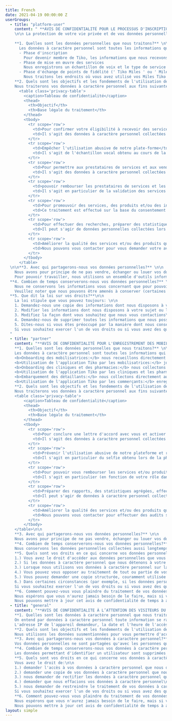 ```yaml
---
title: French
date: 2021-04-19 00:00:00 Z
userGroups:
  - title: "platform-user"
    content: " **AVIS DE CONFIDENTIALITÉ POUR LE PROCESSUS D'INSCRIPTION À LA PLATEFORME Tiko ET L'UTILISATION DU SERVICE**
    \n\n La protection de votre vie privée et de vos données personnelles est très importante pour Triggerise Stichting et ses affiliés ('nous', 'notre' ou 'nous'). \n\n Cet avis de confidentialité explique quelles données personnelles nous collectons, pourquoi nous collectons ces données et qui peut y accéder une fois que vous vous êtes inscrit pour bénéficier de nos services et/ou produits. Il explique également la durée de conservation de vos données personnelles et les droits dont vous disposez en ce qui concerne le traitement de vos données personnelles.\n\n C'est l'entité locale de Tiko qui agit en tant que responsable du traitement des données personnelles que nous détenons à votre sujet. Les questions, commentaires et demandes concernant le présent avis de confidentialité sont les bienvenus et doivent être adressés à notre délégué à la protection des données (DPD) par courrier électronique à l'adresse <privacy@triggerise.org>. \n\n
    
    **1. Quelles sont les données personnelles que nous traitons?** \n\n 
      Les données à caractère personnel sont toutes les informations qui se rapportent à une personne identifiée ou identifiable. Les différents éléments d'information collectés qui peuvent conduire à l'identification d'une personne particulière constituent également des données à caractère personnel. Vous trouverez ci-dessous les différentes catégories de données à caractère personnel que nous collectons lorsque vous vous inscrivez et commencez à recevoir des services et/ou des produits via la plateforme que nous gérons, la plateforme Tiko. \n\n
      - Phase d'inscription
        Pour devenir membre de Tiko, les informations que nous recevons de vous sont les suivantes : sexe, mois de naissance, année de naissance et numéro de téléphone (s'il est disponible et si vous choisissez de le fournir). \n\n
      - Phase de mise en œuvre des services
        Nous enregistrons un échantillon de voix et le type de service et/ou de produit que vous avez reçu, ainsi que la date à laquelle cela s'est produit et le fournisseur de services qui a offert le service et/ou le produit. \n\n
      - Phase d'échange de points de fidélité (' Tiko Miles ' ou ' Miles ')
        Nous traitons les endroits où vous avez utilisé vos Miles Tiko et le nombre de Miles que vous avez dépensés. \n\n
    **2. Quels sont les objectifs et les fondements de l'utilisation de vos données personnelles?** \n\n
    Nous traiterons vos données à caractère personnel aux fins suivantes et sur la base des fondements juridiques suivants \n\n
      <table class='privacy-table'>
        <caption>Tableau de confidentialité</caption>
        <thead>
          <th>Objectif</th>
          <th>Base légale du traitement</th>
        </thead>
        <tbody>
          <tr scope='row'>
            <td>Pour confirmer votre éligibilité à recevoir des services et/ou des produits et pour créer votre compte sur la plateforme Tiko</td>
            <td>Il s'agit des données à caractère personnel collectées au cours de la phase d'inscription et le traitement est effectué sur la base de votre consentement et de notre intérêt légitime.</td>
          </tr>
          <tr scope='row'>
            <td>Empêcher l'utilisation abusive de notre plate-forme</td>
            <td>Il s'agit de l'échantillon vocal obtenu au cours de la phase d'utilisation du service ainsi que du suivi de l'utilisation du service et de la phase d'échange des Tiko Miles, afin d'identifier les schémas d'utilisation abusive. Ce traitement est effectué sur la base de notre intérêt légitime.</td>
          </tr>
          <tr scope='row'>
            <td>Pour permettre aux prestataires de services et aux vendeurs de vous offrir un service et/ou un produit </td>
            <td>Il s'agit des données à caractère personnel collectées lors de la phase d'inscription ainsi que des données à caractère personnel collectées lors de la phase d'utilisation du service et/ou de la (des) phase(s) de remboursement. Ce traitement est effectué sur la base de notre intérêt légitime.</td>
          </tr>
          <tr scope='row'>
            <td>pouvoir rembourser les prestataires de services et les vendeurs pour le service et/ou le produit que vous avez reçu</td>
            <td>Il s'agit en particulier de la validation des services et/ou produits que vous avez reçus. Ce traitement est effectué sur la base de notre intérêt légitime et constitue une étape nécessaire à l'exécution du contrat avec les prestataires de services et les vendeurs.</td>
          </tr>
          <tr scope='row'>
            <td>Pour promouvoir des services, des produits et/ou des informations que nous pensons susceptibles de vous intéresser</td>
            <td>Ce traitement est effectué sur la base du consentement que vous avez fourni au cours de la phase d'inscription. La réception de messages et/ou d'appels promotionnels n'est pas obligatoire pour pouvoir bénéficier de services et/ou de produits et, si vous changez d'avis à ce sujet, vous pouvez : (1) envoyer le mot 'STOP' à n'importe lequel des numéros courts que vous avez utilisés pour vous inscrire (2), contacter et informer un mobilisateur qui vous a aidé à vous inscrire sur la plateforme Tiko (3), nous appeler directement aux numéros partagés avec vous (4), envoyer un message WhatsApp disant 'STOP' ou (5), nous envoyer un courriel à <a href='mailto:privacy@triggerise.org' target='_blank' rel='noopener noreferrer'>privacy@triggerise.org</a></td>
          </tr>
          <tr scope='row'>
            <td>Pour effectuer des recherches, préparer des statistiques agrégées et faire l'objet d'audits.</td>
            <td>Il peut s'agir de données personnelles collectées lors de l'inscription, de l'utilisation du service et/ou de la phase de remboursement. Ce traitement est effectué sur la base de notre intérêt légitime à pouvoir rendre compte à nos donateurs ainsi que des obligations légales qui nous incombent de rendre compte aux autorités de santé publique et de soutenir les progrès en matière d'accès universel aux soins de santé. Nos rapports aux donateurs et aux autorités de santé publique présentent des informations agrégées et les statistiques sont anonymes. Si nous analysons les données que nous avons collectées pour obtenir des informations, il se peut que des données à caractère personnel soient également analysées. La base juridique du traitement est fondée sur des objectifs statistiques et de recherche scientifique.</td>
          </tr>
          <tr scope='row'>
            <td>Améliorer la qualité des services et/ou des produits qui vous sont fournis</td>
            <td>Nous pouvons vous contacter pour vous demander votre avis sur votre expérience de l'utilisation des services et/ou des produits. Ce traitement est effectué sur la base de notre intérêt légitime.</td>
          </tr>
        </tbody>
      </table>
  \n\n**3. Avec qui partagerons-nous vos données personnelles?** \n\n
    Nous avons pour principe de ne pas vendre, échanger ou louer vos données personnelles à qui que ce soit. Nous ne divulguons pas de données personnelles à d'autres entités que celles qui travaillent en notre nom, selon nos instructions et dans le cadre d'accords sur le traitement des données. En général, l'accès à tout type de données personnelles est strictement limité sur la base du besoin de savoir. Notre personnel et les tiers avec lesquels nous interagissons sont liés par des accords de confidentialité et de non-divulgation.\n\n
    Pour pouvoir travailler, nous utilisons un ensemble d'outils informatiques, dont certains sont basés sur le cloud. Nous avons opté pour des outils qui garantissent un niveau élevé de conformité avec les normes du secteur en matière de protection et de sécurité des données. Les données de la plateforme Tiko sont stockées sur des plateformes cryptées en nuage fournies par Amazon Web Services (AWS) et hébergées dans la région géographique de l'Europe (Irlande). Nous avons mis en place une série de mesures organisationnelles et techniques plus larges (par exemple, anti-virus, tests de pénétration réguliers de notre infrastructure informatique) pour garantir la sécurité de vos données à caractère personnel.\n\n
  **4. Combien de temps conserverons-nous vos données personnelles?** \n\n
    Nous ne conservons les informations vous concernant que pour pouvoir utiliser ce que nous savons pour vous aider, ou pour pouvoir travailler avec vous à l'avenir. Par exemple, si nous devons vous conseiller sur un nouveau problème, il se peut que nos dossiers indiquent que vous nous avez déjà parlé d'autres problèmes. L'utilisation de ces informations nous permet de mieux vous aider ou vous conseiller.\n\n
    Veuillez noter que nous pouvons être amenés à conserver (certaines de) vos données à caractère personnel pendant une période plus longue pour traiter des questions spécifiques qui peuvent se poser ou parce que cela est requis par la loi ou par tout organisme de réglementation compétent (par exemple, lorsque nous devons satisfaire à des exigences légales, comptables ou de reporting). \n\n
  **5. Que dit la loi sur vos droits?**\n\n
    La loi stipule que vous pouvez toujours: \n\n
    1. Demandez-nous une copie des informations dont nous disposons à votre sujet\n\n
    2. Modifier les informations dont nous disposons à votre sujet ou les mettre à jour si elles sont incorrectes.\n\n
    3. Modifiez la façon dont vous souhaitez que nous vous contactions\n\n
    4. Demandez-nous de supprimer toutes les informations que nous possédons à votre sujet\n\n
    5. Dites-nous si vous êtes préoccupé par la manière dont nous conservons ou utilisons les informations vous concernant et si vous souhaitez déposer une plainte à ce sujet\n\n
    Si vous souhaitez exercer l'un de vos droits ou si vous avez des questions sur les conditions qui peuvent s'appliquer, veuillez nous contacter à l'adresse <privacy@triggerise.org>. Nous nous efforçons de répondre à toutes les demandes légitimes dans un délai de 7 à 14 jours, selon le type de demande. Vous pouvez également avoir le droit de déposer une plainte auprès de l'autorité nationale compétente du pays dans lequel vous résidez. Pour de plus amples informations sur les conditions dans lesquelles vous pouvez déposer une plainte auprès d'une autorité nationale, veuillez consulter le site web correspondant. 
  "
  - title: "partner"
    content: "**AVIS DE CONFIDENTIALITÉ POUR L'ENREGISTREMENT DES MOBILISATRICES, DES CLINIQUES, DES PHARMACIES ET DES DÉTAILLANTS SUR LA PLATEFORME Tiko ET L'UTILISATION DE LA PLATEFORMEQUI EN DÉCOULE** \n\n La protection de votre vie privée et de vos données personnelles est très importante pour Triggerise Stichting et ses affiliés (« nous », « notre » ou « nos »).\n\n Cet avis de confidentialité explique quelles données personnelles nous collectons, pourquoi nous collectons ces données et qui peut y accéder, une fois que vous acceptez de vous associer à nous dans la mise en œuvre de nos programmes par le biais de la plateforme Tiko. En pratique, cela signifie que vous devenez un acteur de la plateforme Tiko et que vous pouvez utiliser l'application Tiko. Cet avis de confidentialité explique également la durée de conservation des données à caractère personnel et les droits dont vous disposez en ce qui concerne le traitement de vos données à caractère personnel. \n\n C'est l'entité locale de Tiko qui agit en tant que responsable du traitement des données personnelles que nous détenons à votre sujet. Les questions, commentaires et demandes concernant le présent avis de confidentialité sont les bienvenus et doivent être adressés à notre délégué à la protection des données (DPD) par courrier électronique à l'adresse <privacy@triggerise.org>.\n\n
    **1. Quelles sont les données personnelles que nous traitons?** \n\n 
    Les données à caractère personnel sont toutes les informations qui se rapportent à une personne identifiée ou identifiable. Les différents éléments d'information collectés qui peuvent conduire à l'identification d'une personne particulière constituent également des données à caractère personnel. Vous trouverez ci-dessous les différentes catégories de données à caractère personnel que nous collectons lorsque nous vous intégrons à l'écosystème Tiko, en fonction de votre rôle: \n\n
    <b>Onboarding des mobilisatrices:</b> nous recueillons directement auprès de vous: votre nom (prénom et nom de famille), votre localisation, votre identité nationale, votre sexe, votre date de naissance, votre numéro de téléphone portable et un selfie à des fins de reconnaissance faciale. Documents: carte d'identité (recto et verso), votre signature (lorsque vous signez notre code de conduite).\n\n
    <b>Utilisation de l'application Tiko par les mobilisatrices:</b> journal des activités de l'utilisatrice sur l'application, nombre d'adolescents inscrits, nombre de Tiko Miles attribués, Tiko Miles encaissés par mois.\n\n
    <b>Onboarding des cliniques et des pharmacies:</b> nous collectons directement auprès de vous : nom (prénom et nom de famille), numéro de téléphone portable, numéro d'identification, signature du représentant autorisé de l'établissement lors de la conclusion de la lettre d'accord, adresse, nom et numéro M-PESA. Nous collectons indirectement : les noms et numéros de téléphone des employés des établissements qui auront accès à l'application Tiko.\n\n
    <b>Utilisation de l'application Tiko par les cliniques et les pharmacies:</b> journal d'activité par utilisateur de l'application, nombre de Tiko Miles à rembourser.\n\n
    <b>Embarquement des détaillants:</b> nous collectons directement auprès de vous : nom (prénom et nom de famille), numéro de téléphone portable, numéro d'identification, signature de la lettre d'accord, lieu.\n\n
    <b>Utilisation de l'application Tiko par les commerçants:</b> enregistrement de l'activité par utilisatrice de l'application, Miles Tiko attribués, Miles Tiko à rembourser.\n\n
    **2. Quels sont les objectifs et les fondements de l'utilisation de vos données personnelles?** \n\n 
    Nous traiterons vos données à caractère personnel aux fins suivantes et sur la base des fondements juridiques suivants:\n\n
    <table class='privacy-table'>
        <caption>Tableau de confidentialité</caption>
        <thead>
          <th>Objectif</th>
          <th>Base légale du traitement</th>
        </thead>
        <tbody>
          <tr scope='row'>
            <td>Pour conclure une lettre d'accord avec vous et activer votre compte sur la plateforme Tiko</td>
            <td>Il s'agit des données à caractère personnel collectées au cours de la phase d'intégration et le traitement est effectué en tant qu'étape précontractuelle nécessaire, ainsi que sur la base de notre intérêt légitime.</td>
          </tr>
          <tr scope='row'>
            <td>Prévenir l'utilisation abusive de notre plateforme et respecter nos obligations en matière de protection de la jeunesse.</td>
            <td>Il s'agit en particulier du selfie obtenu lors de la phase d'intégration à des fins de reconnaissance faciale (et de tout téléchargement ultérieur de photos demandé périodiquement), ainsi que de la surveillance du journal d'activité afin d'identifier les schémas d'utilisation abusive. Ce traitement est effectué sur la base de votre consentement ainsi que de notre intérêt légitime à pouvoir prévenir l'utilisation abusive de notre plateforme et à respecter nos obligations en matière de protection des jeunes.</td>
          </tr>
          <tr scope='row'>
            <td>Pour pouvoir vous rembourser les services et/ou produits que vous avez fournis ou le nombre de personnes que vous avez aidées à s'inscrire.</td>
            <td>Il s'agit en particulier (en fonction de votre rôle dans la plateforme) des journaux de validation des services et/ou produits que vous avez fournis ou du nombre de Tiko Miles qui vous ont été attribués. Ce traitement est effectué en tant qu'étape nécessaire à l'exécution du contrat et sur la base de notre intérêt légitime.</td>
          </tr>
          <tr scope='row'>
            <td>Préparer des rapports, des statistiques agrégées, effectuer des recherches et faire l'objet d'un audit.</td>
            <td>Il peut s'agir de données à caractère personnel collectées lors de la phase d'intégration, ainsi que lors de la phase de prestation de services et/ou d'échange de Tiko Miles. Ce traitement est effectué sur la base de notre intérêt légitime à pouvoir rendre compte à nos donateurs ainsi que des obligations légales que nous pouvons avoir de rendre compte aux autorités de santé publique et de soutenir les progrès en matière d'accès universel aux soins de santé. Nos rapports aux donateurs et aux autorités sanitaires présentent des informations agrégées et les statistiques sont anonymes. Dans le cas où nous analysons les données que nous avons collectées pour obtenir des informations, il se peut que des données personnelles soient également analysées et la base juridique du traitement est fondée sur des objectifs statistiques et de recherche scientifique.</td>
          </tr>
          <tr scope='row'>
            <td>Améliorer la qualité des services et/ou des produits que vous fournissez</td>
            <td>Nous pouvons vous contacter pour effectuer des audits sur la manière dont vous fournissez des services et/ou des produits. Ce traitement est effectué sur la base de nos intérêts légitimes</td>
          </tr>
        </tbody>
    </table>\n\n
    **3. Avec qui partagerons-nous vos données personnelles?** \n\n
    Nous avons pour principe de ne pas vendre, échanger ou louer vos données personnelles à qui que ce soit. Nous ne divulguons pas de données à caractère personnel à d'autres entités que celles qui travaillent en notre nom, selon nos instructions, et qui sont liées par un accord de non-divulgation et/ou des accords de traitement des données. Ces entités peuvent être un auditeur travaillant pour notre compte ou pour le compte de nos donateurs, par exemple. En général, l'accès à tout type de données personnelles est strictement limité sur la base du besoin de savoir. Nos employés et les tiers avec lesquels nous interagissons sont liés par des accords de confidentialité et de non-divulgation. \n\Pour pouvoir travailler, nous utilisons un ensemble d'outils informatiques dont certains sont basés sur le cloud. Nous avons opté pour des outils qui garantissent un niveau élevé de conformité avec les normes du secteur en matière de protection et de sécurité des données. Les données que nous collectons à des fins d'intégration sont stockées dans un outil crypté de gestion de la relation client (GRC ou en anglais « CRM ») qui est hébergé dans un nuage dans la région géographique de l'Europe (Allemagne). Les données issues de l'utilisation de l'application Tiko sont stockées sur des plateformes cryptées basées sur le cloud fournies par Amazon Web Services (AWS) et hébergées dans la région géographique de l'Europe (Irlande). Nous avons mis en place une série de mesures organisationnelles et techniques plus larges (par exemple, anti-virus, tests de pénétration réguliers de notre infrastructure informatique) pour garantir la sécurité de vos données à caractère personnel.\n\n
    **4. Combien de temps conserverons-nous vos données personnelles?** \n\n
    Nous conservons les données personnelles collectées aussi longtemps que vous êtes un acteur actif de l'écosystème Tiko. Veuillez noter qu'en cas de cessation de notre relation avec vous, il se peut que nous devions conserver (certaines de) vos données à caractère personnel pour traiter toute question spécifique susceptible de se poser ou parce que la loi ou tout organisme de réglementation compétent l'exige (par exemple, lorsque nous devons satisfaire à des exigences juridiques, comptables ou de reporting).\n\n
    **5. Quels sont vos droits en ce qui concerne vos données personnelles?** \n\n
    1.) Vous avez le droit d'accéder aux données personnelles que vous nous avez communiquées\n\n
    2.) Si les données à caractère personnel que nous détenons à votre sujet sont inexactes, périmées, incomplètes ou trompeuses, vous pouvez nous demander de les rectifier\n\n
    3.) Lorsque nous utilisons vos données à caractère personnel sur la base de votre consentement, vous pouvez retirer votre consentement à tout moment \n\n
    4.) Vous pouvez vous opposer au traitement de tout ou partie de vos données à caractère personnel et, dans ce cas, nous limiterons le traitement jusqu'à ce qu'il soit vérifié, que nos intérêts légitimes l'emportent ou non sur les vôtres. \n\n
    5.) Vous pouvez demander une copie structurée, couramment utilisée et lisible par machine de vos données à caractère personnel\n\n
    6.) Dans certaines circonstances (par exemple, si les données personnelles ne sont pas pertinentes ou sont excessives), vous pouvez nous demander d'effacer vos données personnelles. \n\n
    Si vous souhaitez exercer l'un de vos droits ou si vous avez des questions sur les conditions d'exercice de ces droits, veuillez nous contacter à l'adresse suivante : <privacy@triggerise.org>. Le délai de traitement de vos demandes varie entre 7 et 14 jours, en fonction du type de demande. Si nous constatons que nous ne sommes pas en mesure de respecter le délai de 7 à 14 jours, nous vous en informerons.  \n\n
    **6. Comment pouvez-vous vous plaindre du traitement de vos données personnelles?** \n\n
    Nous espérons que vous n'aurez jamais besoin de le faire, mais si vous souhaitez vous plaindre de l'utilisation que nous faisons de vos données personnelles, envoyez un courriel avec les détails de votre plainte à <privacy@triggerise.org>. Nous examinerons et répondrons à toutes les plaintes que nous recevrons. Vous pouvez également avoir le droit de déposer une plainte auprès de l'autorité nationale compétente du pays dans lequel vous résidez. Pour de plus amples informations sur les conditions dans lesquelles vous pouvez déposer une plainte auprès d'une autorité nationale, veuillez consulter le site web correspondant. \n\n
    Nous pouvons mettre à jour cet avis de confidentialité de temps à autre. La dernière version sera publiée sur notre site web avec la date d'entrée en vigueur.\n\nDernière mise à jour en novembre 2023"
  - title: "general"
    content: "**AVIS DE CONFIDENTIALITE À L’ATTENTION DES VISITEURS DU SITE WEB TIKO** \n\n La protection de votre vie privée et de vos données personnelles est très importante pour Triggerise Stichting et ses affiliés (ci-après « nous », « notre » ou « nos »).\n\n Le présent avis de confidentialité explique quelles données à caractère personnel nous collectons et utilisons lorsque vous vous rendez sur notre site web. Nous sommes le responsable du traitement des données à caractère personnel que nous détenons à votre sujet et, en tant que tel, il nous incombe d'en assurer la qualité, la confidentialité, l'intégrité et la disponibilité, ainsi que de mettre en place des mesures techniques et organisationnelles pour aider à protéger vos données à caractère personnel contre tout accès, utilisation ou divulgation non autorisé(e).\n\n Les questions, commentaires et demandes concernant le présent avis de confidentialité sont les bienvenus et doivent être adressés à notre délégué à la protection des données (DPD) par courrier électronique à l'adresse suivante: <privacy@triggerise.org>.\n\n
    **1. Quelles sont les données à caractère personnel que nous traitons?** \n\n 
    On entend par données à caractère personnel toute information se rapportant à une personne identifiée ou identifiable. Les différents éléments d'information collectés qui peuvent conduire à l'identification d'une personne particulière constituent également des données à caractère personnel. Chaque fois que vous vous rendez sur notre site web, nous recueillons les données suivantes: \n\n
    L'adresse IP de l'appareil demandeur, la date et l'heure de l'accès, le nom et l'URL du fichier demandé, le site web à partir duquel l'accès est obtenu (« Referrer URL »), le navigateur utilisé et, le cas échéant, le système d'exploitation de votre appareil et l'identité de votre fournisseur d'accès. En outre, tant que vous avez donné votre consentement, nous utilisons des cookies à des fins d'analyse. Ces cookies permettent de suivre les éléments suivants : temps d'engagement moyen, nombre total de vues, nombre de vues par page, activité dans le temps, utilisateurs par pays et par ville. Si vous décidez de nous contacter via le formulaire web de notre site web, nous recueillons également les informations que vous y indiquez (par exemple, votre nom et votre adresse électronique).\n\n
    **2. Quels sont les objectifs et les fondements de l'utilisation de vos données à caractères personnel?** \n\n 
    Nous utilisons les données susmentionnées pour vous permettre d'accéder à notre site web, pour nous assurer que le site web peut établir une connexion internet sans problème et qu'il est facile à utiliser, pour analyser la sécurité et la stabilité du système, ainsi que pour l'optimisation des performances et l'amélioration de l'expérience de l'utilisateur. Si vous nous fournissez vos coordonnées, nous pourrons les utiliser pour vous contacter. La sécurité, le bon fonctionnement et l'amélioration de notre site web relèvent de notre intérêt légitime à offrir une expérience continue et transparente lors de la navigation sur notre site web. L'utilisation de vos coordonnées relève du consentement que vous donnez lorsque vous décidez, sur une base volontaire, de remplir le formulaire web.\n\n
    **3. Avec qui partagerons-nous vos données à caractère personnel?** \n\n
    Vos données personnelles ne sont partagées qu'avec les personnes qui doivent y avoir accès, c'est-à-dire principalement notre équipe d'ingénieurs web. En externe, il peut s'agir de nos partenaires techniques et d'infrastructure. Lorsque nous partageons des données à caractère personnel avec d'autres, nous mettons en place des dispositions contractuelles (un contrat contenant un accord de traitement des données et/ou un accord de non-divulgation) afin de protéger les données à caractère personnel. Si nous recevons des demandes de tiers habilités à obtenir la divulgation de données à caractère personnel, nous n'y répondrons que si nous sommes autorisés à le faire conformément à la législation applicable en matière de protection des données. Notre site web utilise des « cookies ». Vous trouverez de plus amples informations sur notre politique en matière de cookies ici.\n\n
    **4. Combien de temps conserverons-nous vos données à caractère personnel?** \n\n
    Les données permettant d'identifier un utilisateur sont supprimées au bout de 14 jours, à moins qu'un événement important pour la sécurité ne se produise (par exemple, une attaque par déni de service, dite « attaque DDoS »). En cas d'événement lié à la sécurité, les fichiers journaux du serveur sont conservés jusqu'à ce que l'événement lié à la sécurité ait été éliminé et entièrement clarifié.\n\n
    **5. Quels sont vos droits en ce qui concerne vos données à caractère personnel?** \n\n
    Vous avez le droit de:\n\n
    1.) demander l'accès à vos données à caractère personnel que nous détenons\n\n
    2.) demander une copie de vos données à caractère personnel que nous détenons\n\n
    3.) nous demander de rectifier les données à caractère personnel qui nous ont été communiquées\n\n
    4.) demander que nous effacions vos données à caractère personnel\n\n
    5.) nous demander de restreindre le traitement de vos données à caractère personnel ou de vous opposer au traitement de vos données à caractère personnel\n\n
    Si vous souhaitez exercer l'un de vos droits ou si vous avez des questions sur les conditions applicables à cet effet, veuillez nous contacter à l'adresse suivante: <privacy@triggerise.org>. Nous nous efforçons de répondre à toutes les demandes légitimes dans un délai de 14 jours calendaires. Ce délai peut être plus long si votre demande est particulièrement complexe ou si vous avez formulé plusieurs demandes, mais dans ce cas, nous vous en informerons et vous tiendrons au courant.\n\n
    **6. Comment pouvez-vous vous plaindre du traitement de vos données à caractère personnel?** \n\n
    Nous espérons que vous n'aurez jamais besoin de le faire, mais si vous souhaitez vous plaindre de l'utilisation que nous faisons de vos données personnelles, envoyez un e-mail avec les détails de votre plainte à l’adresse suivante : <privacy@triggerise.org>. Nous examinerons et répondrons à toutes les plaintes que nous recevrons. Vous pouvez également avoir le droit de déposer une plainte auprès de l'autorité nationale compétente du pays dans lequel vous résidez. Pour de plus amples informations sur les conditions dans lesquelles vous pouvez déposer une plainte auprès d'une autorité nationale, veuillez consulter le site web correspondant. \n\n
    Nous pouvons mettre à jour cet avis de confidentialité de temps à autre. La dernière version sera publiée sur notre site web avec la date d'entrée en vigueur\n\nDernière mise à jour : octobre 2023"
layout: simple
---
```


